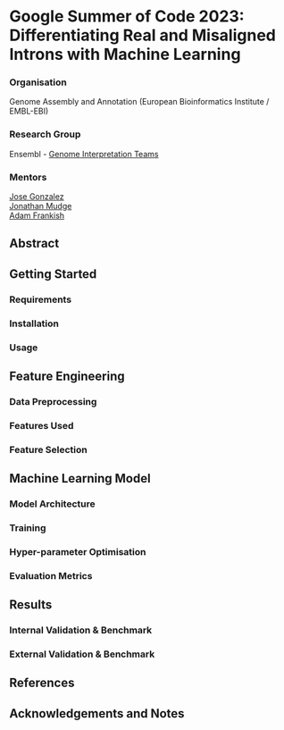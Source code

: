 # Google Summer of Code 2023: <br/> Differentiating Real and Misaligned Introns with Machine Learning
### Organisation
Genome Assembly and Annotation (European Bioinformatics Institute / EMBL-EBI)

### Research Group
Ensembl - <a href="https://www.ebi.ac.uk/about/teams/genome-interpretation/">Genome Interpretation Teams</a>

### Mentors
<a href="https://www.ebi.ac.uk/people/person/jose-manuel-gonzalez-martinez/">Jose Gonzalez</a><br/>
<a href="https://www.ebi.ac.uk/people/person/jonathan-mudge/">Jonathan Mudge</a><br/>
<a href="https://www.ebi.ac.uk/people/person/adam-frankish/">Adam Frankish</a>

## Abstract 

## Getting Started
### Requirements
### Installation
### Usage

## Feature Engineering
### Data Preprocessing
### Features Used
### Feature Selection

## Machine Learning Model
### Model Architecture
### Training
### Hyper-parameter Optimisation
### Evaluation Metrics

## Results
### Internal Validation & Benchmark
### External Validation & Benchmark

## References

## Acknowledgements and Notes
